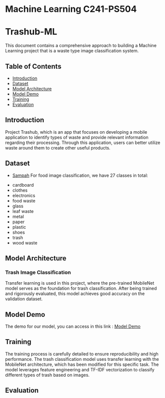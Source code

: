 # Machine Learning C241-PS504

# Trashub-ML
This document contains a comprehensive approach to building a Machine Learning project that is a waste type image classification system.

## Table of Contents
* [Introduction](#Introduction)
* [Dataset](#Dataset)
* [Model Architecture](#Model-Architecture)
* [Model Demo](#Model-Demo)
* [Training](#Training)
* [Evaluation](#Evaluation)

## Introduction
Project Trashub, which is an app that focuses on developing a mobile application to identify types of waste and provide relevant information regarding their processing. Through this application, users can better utilize waste around them to create other useful products.

## Dataset
* [Sampah](https://drive.google.com/file/d/1Q4M-0MDU9ji7nB4H36InilMEyLLTgS-P/view?usp=sharing)
For food image classification, we have 27 classes in total:
+ cardboard
+ clothes
+ electronics
+ food waste
+ glass
+ leaf waste
+ metal
+ paper
+ plastic
+ shoes
+ trash
+ wood waste

## Model Architecture
### Trash Image Classification
Transfer learning is used in this project, where the pre-trained MobileNet model serves as the foundation for trash classification. After being trained and rigorously evaluated, this model achieves good accuracy on the validation dataset.

## Model Demo
The demo for our model, you can access in this link : [Model Demo](https://colab.research.google.com/drive/1nHUX531tq7lhN_0uSOleKdwt7onhmxyc?usp=sharing)

## Training
The training process is carefully detailed to ensure reproducibility and high performance. The trash classification model uses transfer learning with the MobileNet architecture, which has been modified for this specific task. The model leverages feature engineering and TF-IDF vectorization to classify different types of trash based on images.

## Evaluation


